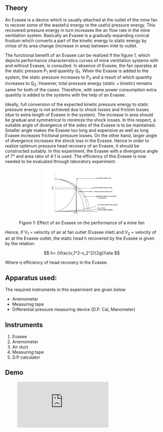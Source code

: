 ## Theory

An Evasee is a device which is usually attached at the outlet of the mine fan to recover some of the wasteful energy to the useful pressure energy. This recovered pressure energy in turn increases the air flow rate in the mine ventilation system. Basically an Evasee is a gradually expanding conical frustum which converts a part of the kinetic energy to static energy by virtue of its area change (increase in area) between inlet to outlet.

The functional benefit of an Evasee can be realized if the figure 1, which depicts performance characteristics curves of mine ventilation systems with and without Evasee, is consulted. In absence of Evasee, the fan operates at the static pressure P<sub>1</sub> and quantity Q<sub>1</sub>. When the Evasee is added to the system, the static pressure increases to P<sub>2</sub> and a result of which quantity increases to Q<sub>2</sub>. However, total pressure energy (static + kinetic) remains same for both of the cases. Therefore, with same power consumption extra quantity is added to the systems with the help of an Evasee.

Ideally, full conversion of the expected kinetic pressure energy to static pressure energy is not achieved due to shock losses and friction losses (due to extra length of Evasee in the system). The increase in area should be gradual and symmetrical to minimize the shock losses. In this respect, a suitable angle of divergence of the sides of the Evasee is to be maintained. Smaller angle makes the Evasee too long and expensive as well as long Evasee increases frictional pressure losses. On the other hand, larger angle of divergence increases the shock loss in the Evasee. Hence in order to realize optimum pressure head recovery of an Evasee, it should be constructed suitably. In this experiment, the Evasee with a divergence angle of 7° and area ratio of 4:1 is used. The efficiency of this Evasee is now needed to be evaluated through laboratory experiment.


<div align="center">
								<img src="images/theory1.jpg" width="50%" class="theory_clip_image">
								<p>Figure 1: Effect of an Evasee on the performance of a mine fan</p></div>

Hence, if  V<sub>1</sub> = velocity of air at fan outlet (Evasee inlet) and V<sub>2</sub> = velocity of air at the Evasee outlet, the static head h recovered by the Evasee is given by the relation:

$$ h= (\frac{v_1^2-v_2^2}{2g})\eta $$

Where η efficiency of head recovery in the Evasee.

 
## Apparatus used:
The required instruments in this experiment are given below
- Anemometer
- Measuring tape
- Differential pressure measuring device (D.P. Cal, Manometer)


## Instruments
1. Evasee
2. Anemometer
3. Air duct
4. Measuring tape
5. D.P calculator

## Demo

<!-- blank line -->
<figure class="video_container">
  <iframe src="https://www.youtube.com/embed/GT4Ru7kDeAY" frameborder="0" allowfullscreen="true"> </iframe>
</figure>
<!-- blank line --> 



<script id="MathJax-script" async src="https://cdn.jsdelivr.net/npm/mathjax@3/es5/tex-mml-chtml.js"></script>
